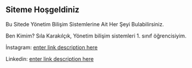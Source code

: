 [](https://www.osmaniye.edu.tr/Resource/Images/osmaniye-korkut%20ata-universitesi-Mn.png)
## Siteme Hoşgeldiniz
Bu Sitede Yönetim Bilişim Sistemlerine Ait Her Şeyi Bulabilirsiniz.




Ben Kimim?
Sıla Karakılçık, Yönetim bilişim sistemleri 1. sınıf öğrencisiyim.

İnstagram:
[enter link description here](https://www.instagram.com/sila.krklck/)

Linkedin:
[enter link description here](https://www.linkedin.com/in/s%C4%B1la-karak%C4%B1l%C3%A7%C4%B1k-85aa66223/)
